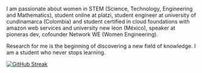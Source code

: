 
I am passionate about women in STEM (Science, Technology, Engineering and Mathematics), student online at platzi, student engineer at university of cundinamarca (Colombia) and student certified in cloud foundations with amazon web services and university new leon (México), speaker at pioneras dev, cofounder Network WE (Women Engineering).

Research for me is the beginning of discovering a new field of knowledge. I am a student who never stops learning.

[![GitHub Streak](https://github-readme-streak-stats.herokuapp.com?user=jlianacastillo&theme=github-light&date_format=j%20M%5B%20Y%5D)](https://git.io/streak-stats)





